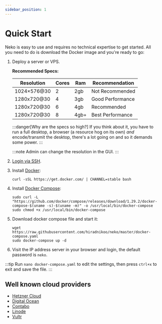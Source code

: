 ```yaml
---
sidebar_position: 1
---
```


# Quick Start

Neko is easy to use and requires no technical expertise to get started. All you need to do is download the Docker image and you're ready to go:

1. Deploy a server or VPS.

    **Recommended Specs:**
    
    | Resolution  | Cores | Ram   | Recommendation   |
    |-------------|-------|-------|------------------|
    | 1024×576@30 | 2     | 2gb   | Not Recommended  |
    | 1280x720@30 | 4     | 3gb   | Good Performance |
    | 1280x720@30 | 6     | 4gb   | Recommended      |
    | 1280x720@30 | 8     | 4gb+  | Best Performance |
  

    :::danger[Why are the specs so high?]
    If you think about it, you have to run a full desktop, a browser (a resource hog on its own) *and* encode/transmit the desktop, there's a lot going on and so it demands some power.
    :::

    :::note
    Admin can change the resolution in the GUI.
    :::

2. [Login via SSH](https://www.digitalocean.com/docs/droplets/how-to/connect-with-ssh/).

3. Install [Docker](https://docs.docker.com/get-docker/):
    ```shell
    curl -sSL https://get.docker.com/ | CHANNEL=stable bash
    ```

4. Install [Docker Compose](https://docs.docker.com/compose/install/):
    ```shell
    sudo curl -L "https://github.com/docker/compose/releases/download/1.29.2/docker-compose-$(uname -s)-$(uname -m)" -o /usr/local/bin/docker-compose
    sudo chmod +x /usr/local/bin/docker-compose
    ```

5. Download docker compose file and start it:
    ```shell
    wget https://raw.githubusercontent.com/hiradnikoo/neko/master/docker-compose.yaml
    sudo docker-compose up -d
    ```

6. Visit the IP address server in your browser and login, the default password is `neko`.

:::tip
Run `nano docker-compose.yaml` to edit the settings, then press `ctrl+x` to exit and save the file.
:::

## Well known cloud providers
* [Hetzner Cloud](https://www.hetzner.com/cloud)
* [Digital Ocean](https://www.digitalocean.com/)
* [Contabo](https://contabo.com/)
* [Linode](https://www.linode.com/)
* [Vultr](https://www.vultr.com/)
